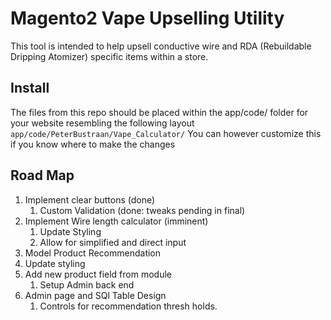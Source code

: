 #  Magento2 Vape Upselling Utility

This tool is intended to help upsell conductive wire and RDA (Rebuildable Dripping Atomizer) specific items within a store. 
## Install
The files from this repo should be placed within the app/code/ folder for your website resembling the following layout
``` app/code/PeterBustraan/Vape_Calculator/```
You can however customize this if you know where to make the changes
## Road Map

1. Implement clear buttons (done)
    1. Custom Validation (done: tweaks pending in final)
2. Implement Wire length calculator (imminent)
    1. Update Styling
    2. Allow for simplified and direct input
3. Model Product Recommendation
4. Update styling 
5. Add new product field from module
    1. Setup Admin back end
6. Admin page and SQl Table Design
    1. Controls for recommendation thresh holds.
